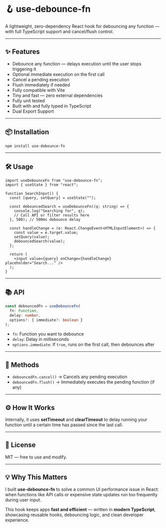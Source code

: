 # 🪝 use-debounce-fn

A lightweight, zero-dependency React hook for debouncing any function — with full TypeScript support and cancel/flush control.

---

## ✨ Features

- Debounce any function — delays execution until the user stops triggering it
- Optional immediate execution on the first call
- Cancel a pending execution
- Flush immediately if needed
- Fully compatible with Vite
- Tiny and fast — zero external dependencies
- Fully unit tested
- Built with and fully typed in TypeScript
- Dual Export Support

---

## 📦 Installation

```bash
npm install use-debounce-fn
```

---

## 🛠 Usage

```tsx
import useDebounceFn from "use-debounce-fn";
import { useState } from "react";

function SearchInput() {
  const [query, setQuery] = useState("");

  const debouncedSearch = useDebounceFn((q: string) => {
    console.log("Searching for", q);
    // Call API or filter results here
  }, 500); // 500ms debounce delay

  const handleChange = (e: React.ChangeEvent<HTMLInputElement>) => {
    const value = e.target.value;
    setQuery(value);
    debouncedSearch(value);
  };

  return (
    <input value={query} onChange={handleChange} placeholder="Search..." />
  );
}
```

---

## 📚 API

```ts
const debouncedFn = useDebounceFn(
  fn: Function,
  delay: number,
  options?: { immediate?: boolean }
);
```

- `fn`: Function you want to debounce
- `delay`: Delay in milliseconds
- `options.immediate`: If `true`, runs on the first call, then debounces after

---

## 🔧 Methods

- `debouncedFn.cancel()` → Cancels any pending execution
- `debouncedFn.flush()` → Immediately executes the pending function (if any)

---

## ⚙️ How It Works

Internally, it uses **setTimeout** and **clearTimeout** to delay running your function until a certain time has passed since the last call.

---

## 📄 License

MIT — free to use and modify.

---

## 💡 Why This Matters

I built **use-debounce-fn** to solve a common UI performance issue in React: when functions like API calls or expensive state updates run too frequently during user input.

This hook keeps apps **fast and efficient** — written in **modern TypeScript**, showcasing reusable hooks, debouncing logic, and clean developer experience.

```

```
